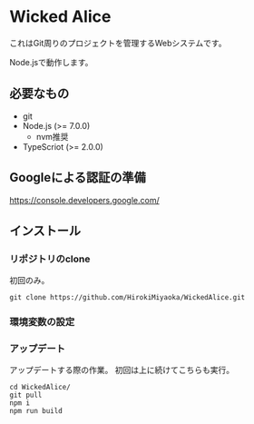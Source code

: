 # Wicked Alice

これはGit周りのプロジェクトを管理するWebシステムです。

Node.jsで動作します。

## 必要なもの

* git
* Node.js (>= 7.0.0)
    * nvm推奨
* TypeScriot (>= 2.0.0)

## Googleによる認証の準備

https://console.developers.google.com/

## インストール

### リポジトリのclone

初回のみ。

```
git clone https://github.com/HirokiMiyaoka/WickedAlice.git
```

### 環境変数の設定



### アップデート

アップデートする際の作業。
初回は上に続けてこちらも実行。

```
cd WickedAlice/
git pull
npm i
npm run build
```

